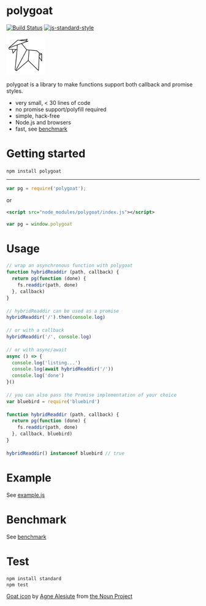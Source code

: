 polygoat
========

[![Build Status](https://img.shields.io/travis/sonnyp/polygoat/master.svg?style=flat-square)](https://travis-ci.org/sonnyp/polygoat/branches)
[![js-standard-style](https://img.shields.io/badge/code%20style-standard-brightgreen.svg?style=flat-square)](http://standardjs.com/)

![logo](./logo.png)

polygoat is a library to make functions support both callback and promise styles.

* very small, < 30 lines of code
* no promise support/polyfill required
* simple, hack-free
* Node.js and browsers
* fast, see [benchmark](#benchmark)

# Getting started


`npm install polygoat`

----

```javascript
var pg = require('polygoat');
```

or

```xml
<script src="node_modules/polygoat/index.js"></script>
```
```javascript
var pg = window.polygoat
```

# Usage

```js
// wrap an asynchronous function with polygoat
function hybridReaddir (path, callback) {
  return pg(function (done) {
    fs.readdir(path, done)
  }, callback)
}

// hybridReaddir can be used as a promise
hybridReaddir('/').then(console.log)

// or with a callback
hybridReaddir('/', console.log)

// or with async/await
async () => {
  console.log('listing...')
  console.log(await hybridReaddir('/'))
  console.log('done')
}()

// you can also pass the Promise implementation of your choice
var bluebird = require('bluebird')

function hybridReaddir (path, callback) {
  return pg(function (done) {
    fs.readdir(path, done)
  }, callback, bluebird)
}

hybridReaddir() instanceof bluebird // true
```

# Example

See [example.js](https://github.com/sonnyp/polygoat/blob/master/example.js)

# Benchmark

See [benchmark](https://github.com/sonnyp/polygoat/tree/master/benchmark)

# Test

```
npm install standard
npm test
```

[Goat icon](https://thenounproject.com/term/goat/301185/) by [Agne Alesiute](https://thenounproject.com/grrrauf) from [the Noun Project](https://thenounproject.com)
